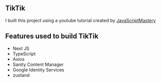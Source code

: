 ## TikTik

I built this project using a youtube tutorial created by <a href="https://www.youtube.com/c/JavaScriptMastery" target="_blank">JavaScriptMastery</a>

## Features used to build TikTik

- Next JS
- TypeScript
- Axios
- Sanity Content Manager
- Google Identity Services
- zustand
